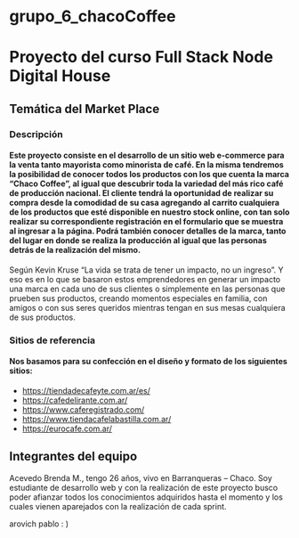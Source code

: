 # grupo_6_chacoCoffee

# Proyecto del curso Full Stack Node Digital House

## Temática del Market Place

### Descripción
#### Este proyecto consiste en el desarrollo de un sitio web e-commerce para la venta tanto mayorista como minorista de café. En la misma tendremos la posibilidad de conocer todos los productos con los que cuenta la marca “Chaco Coffee”, al igual que descubrir toda la variedad del más rico café de producción nacional. El cliente tendrá la oportunidad de realizar su compra desde la comodidad de su casa agregando al carrito cualquiera de los productos que esté disponible en nuestro stock online, con tan solo realizar su correspondiente registración en el formulario que se muestra al ingresar a la página. Podrá también conocer detalles de la marca, tanto del lugar en donde se realiza la producción al igual que las personas detrás de la realización del mismo.
Según Kevin Kruse “La vida se trata de tener un impacto, no un ingreso”. Y eso es en lo que se basaron estos emprendedores en generar un impacto una marca en cada uno de sus clientes o simplemente en las personas que prueben sus productos, creando momentos especiales en familia, con amigos o con sus seres queridos mientras tengan en sus mesas cualquiera de sus productos.
### Sitios de referencia
#### Nos basamos para su confección en el diseño y formato de los siguientes sitios:
- https://tiendadecafeyte.com.ar/es/
- https://cafedelirante.com.ar/
- https://www.caferegistrado.com/
- https://www.tiendacafelabastilla.com.ar/
- https://eurocafe.com.ar/


## Integrantes del equipo
Acevedo Brenda M., tengo 26 años, vivo en Barranqueras – Chaco.
Soy estudiante de desarrollo web y con la realización de este proyecto busco poder afianzar todos los conocimientos adquiridos hasta el momento y los cuales vienen aparejados con la realización de cada sprint.


arovich pablo : )

